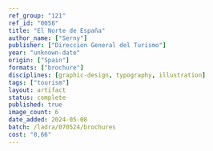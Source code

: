 ```yaml
---
ref_group: "121"
ref_id: "0058"
title: "El Norte de España"
author_name: ["Serny"]
publisher: ["Direccion General del Turismo"]
year: "unknown-date"
origin: ["Spain"]
formats: ["brochure"]
disciplines: [graphic-design, typography, illustration]
tags: ["tourism"]
layout: artifact
status: complete
published: true
image_count: 6
date_added: 2024-05-08
batch: /ladra/070524/brochures
cost: "0,66"
---
```

